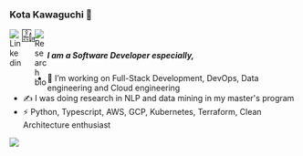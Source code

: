 ### Kota Kawaguchi 👋

<link href="https://fonts.googleapis.com/css2?family=Material+Icons" rel="stylesheet">

<div>

<a href="https://www.linkedin.com/in/kota1110/">
  <img align="left" alt="Linkedin" width="22px" src="https://cdn.jsdelivr.net/npm/simple-icons@3.1.0/icons/linkedin.svg" />
</a>

<a href="https://kkota.dev">
  <img align="left" alt="Gatsby Blog" width="22px" src="images/blog-svg.svg" />
</a>

<a href="https://kotaaaa.github.io/rhp">
  <img align="left" alt="Research bio" width="22px" src="https://cdn.jsdelivr.net/npm/simple-icons@3.1.0/icons/academia.svg" />
</a>

</div>

<br>

##### I am a Software Developer especially,

- 🔭 I’m working on Full-Stack Development, DevOps, Data engineering and Cloud engineering
- ✍ I was doing research in NLP and data mining in my master's program
- ⚡ Python, Typescript, AWS, GCP, Kubernetes, Terraform, Clean Architecture enthusiast

![](https://github-readme-stats.vercel.app/api?username=kotaaaa&title_color=fff&icon_color=f9f9f9&text_color=9f9f9f&bg_color=151515)
